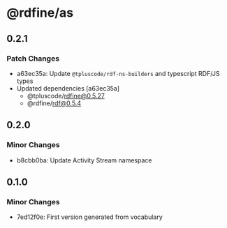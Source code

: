 # @rdfine/as

## 0.2.1

### Patch Changes

- a63ec35a: Update `@tpluscode/rdf-ns-builders` and typescript RDF/JS types
- Updated dependencies [a63ec35a]
  - @tpluscode/rdfine@0.5.27
  - @rdfine/rdf@0.5.4

## 0.2.0

### Minor Changes

- b8cbb0ba: Update Activity Stream namespace

## 0.1.0

### Minor Changes

- 7ed12f0e: First version generated from vocabulary
